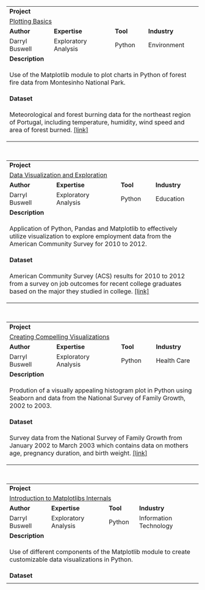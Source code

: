 <table>
<tr></tr>
<tr>
<td colspan="4"><b>Project</b></td>
</tr>
<tr>
<td colspan="4">
<a href="https://github.com/buswedg/dataquest/tree/master/Data%20Visualization/Plotting%20Basics/">Plotting Basics</a>
</td>
</tr>
<tr>
<td><b>Author</b></td>
<td><b>Expertise</b></td>
<td><b>Tool</b></td>
<td><b>Industry</b></td>
</tr>
<tr>
<td>
Darryl Buswell
</td>
<td>
Exploratory Analysis
</td>
<td>
Python
</td>
<td>
Environment
</td>
</tr>
<tr>
<td colspan="4"><b>Description</b></td>
</tr>
<tr>
<td colspan="4">
<p>Use of the Matplotlib module to plot charts in Python of forest fire data from Montesinho National Park.</p>
</td>
</tr>
<tr>
<td colspan="4"><b>Dataset</b></td>
</tr>
<tr>
<td colspan="4">
<p>Meteorological and forest burning data for the northeast region of Portugal, including temperature, humidity, wind speed and area of forest burned. <a href="https://archive.ics.uci.edu/ml/datasets/Forest+Fires" target="_blank">[link]</a></p>
</td>
</tr>
</table>

<br>

<table>
<tr></tr>
<tr>
<td colspan="4"><b>Project</b></td>
</tr>
<tr>
<td colspan="4">
<a href="https://github.com/buswedg/dataquest/tree/master/Data%20Visualization/Data%20Visualization%20and%20Exploration%20/">Data Visualization and Exploration </a>
</td>
</tr>
<tr>
<td><b>Author</b></td>
<td><b>Expertise</b></td>
<td><b>Tool</b></td>
<td><b>Industry</b></td>
</tr>
<tr>
<td>
Darryl Buswell
</td>
<td>
Exploratory Analysis
</td>
<td>
Python
</td>
<td>
Education
</td>
</tr>
<tr>
<td colspan="4"><b>Description</b></td>
</tr>
<tr>
<td colspan="4">
<p>Application of Python, Pandas and Matplotlib to effectively utilize visualization to explore employment data from the American Community Survey for 2010 to 2012.</p>
</td>
</tr>
<tr>
<td colspan="4"><b>Dataset</b></td>
</tr>
<tr>
<td colspan="4">
<p>American Community Survey (ACS) results for 2010 to 2012 from a survey on job outcomes for recent college graduates based on the major they studied in college. <a href="https://github.com/fivethirtyeight/data/blob/master/college-majors/recent-grads.csv" target="_blank">[link]</a></p>
</td>
</tr>
</table>

<br>

<table>
<tr></tr>
<tr>
<td colspan="4"><b>Project</b></td>
</tr>
<tr>
<td colspan="4">
<a href="https://github.com/buswedg/dataquest/tree/master/Data%20Visualization/Creating%20Compelling%20Visualizations/">Creating Compelling Visualizations</a>
</td>
</tr>
<tr>
<td><b>Author</b></td>
<td><b>Expertise</b></td>
<td><b>Tool</b></td>
<td><b>Industry</b></td>
</tr>
<tr>
<td>
Darryl Buswell
</td>
<td>
Exploratory Analysis
</td>
<td>
Python
</td>
<td>
Health Care
</td>
</tr>
<tr>
<td colspan="4"><b>Description</b></td>
</tr>
<tr>
<td colspan="4">
<p>Prodution of a visually appealing histogram plot in Python using Seaborn and data from the National Survey of Family Growth, 2002 to 2003.</p>
</td>
</tr>
<tr>
<td colspan="4"><b>Dataset</b></td>
</tr>
<tr>
<td colspan="4">
<p>Survey data from the National Survey of Family Growth from January 2002 to March 2003 which contains data on mothers age, pregnancy duration, and birth weight. <a href="http://www.cdc.gov/nchs/nsfg.htm" target="_blank">[link]</a></p>
</td>
</tr>
</table>

<br>

<table>
<tr></tr>
<tr>
<td colspan="4"><b>Project</b></td>
</tr>
<tr>
<td colspan="4">
<a href="https://github.com/buswedg/dataquest/tree/master/Data%20Visualization/Introduction%20to%20Matplotlibs%20Internals/">Introduction to Matplotlibs Internals</a>
</td>
</tr>
<tr>
<td><b>Author</b></td>
<td><b>Expertise</b></td>
<td><b>Tool</b></td>
<td><b>Industry</b></td>
</tr>
<tr>
<td>
Darryl Buswell
</td>
<td>
Exploratory Analysis
</td>
<td>
Python
</td>
<td>
Information Technology
</td>
</tr>
<tr>
<td colspan="4"><b>Description</b></td>
</tr>
<tr>
<td colspan="4">
<p>Use of different components of the Matplotlib module to create customizable data visualizations in Python.</p>
</td>
</tr>
<tr>
<td colspan="4"><b>Dataset</b></td>
</tr>
<tr>
<td colspan="4">

</td>
</tr>
</table>